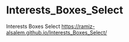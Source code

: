 # Interests_Boxes_Select
Interests Boxes Select
https://ramiz-alsalem.github.io/Interests_Boxes_Select/
